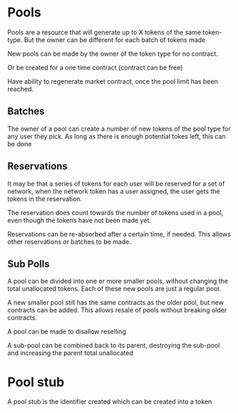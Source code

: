 # Pools

Pools are a resource that will generate up to X tokens of the same token-type. But the owner can be different for each batch of tokens made

New pools can be made by the owner of the token type for no contract.

Or be created for a one time contract (contract can be free)

Have ability to regenerate market contract, once the pool limit has been reached.

## Batches

The owner of a pool can create a number of new tokens of the pool type for any user they pick. As long as there is enough potential tokes left, this can be done

## Reservations

It may be that a series of tokens for each user will be reserved for a set of network, when the network token has a user assigned, the user gets the tokens in the reservation.

The reservation does count towards the number of tokens used in a pool, even though the tokens have not been made yet.

Reservations can be re-absorbed after a certain time, if needed. This allows other reservations or batches to be made. 

## Sub Polls

A pool can be divided into one or more smaller pools, without changing the total unallocated tokens.
Each of these new pools are just a regular pool.

A new smaller pool still has the same contracts as the older pool, but new contracts can be added. 
This allows resale of pools without breaking older contracts.

A pool can be made to disallow reselling

A sub-pool can be combined back to its parent, destroying the sub-pool and increasing the parent total unallocated

# Pool stub

A pool stub is the identifier created which can be created into a token